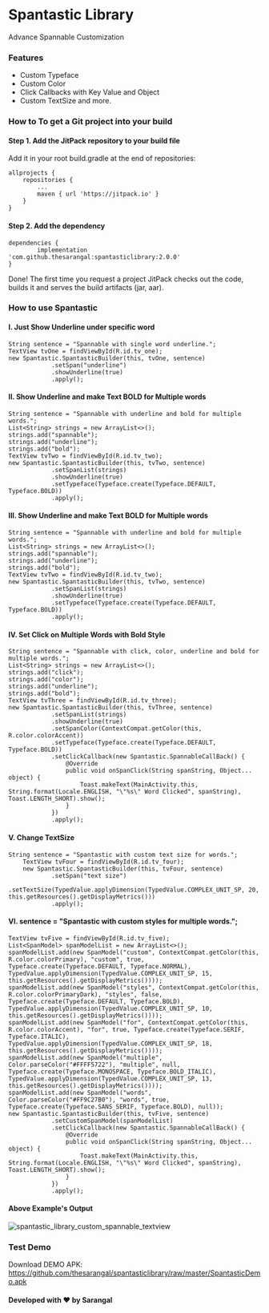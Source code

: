 # Spantastic Library
Advance Spannable Customization


### Features

- Custom Typeface
- Custom Color
- Click Callbacks with Key Value and Object
- Custom TextSize
and more.

### How to To get a Git project into your build

#### Step 1. Add the JitPack repository to your build file

Add it in your root build.gradle at the end of repositories:

	allprojects {
		repositories {
			...
			maven { url 'https://jitpack.io' }
		}
	}

#### Step 2. Add the dependency

	dependencies {
	        implementation 'com.github.thesarangal:spantasticlibrary:2.0.0'
	}

Done! The first time you request a project JitPack checks out the code, builds it and serves the build artifacts (jar, aar).

### How to use Spantastic
#### I. Just Show Underline under specific word

	String sentence = "Spannable with single word underline.";
	TextView tvOne = findViewById(R.id.tv_one);
	new Spantastic.SpantasticBuilder(this, tvOne, sentence)
                .setSpan("underline")
                .showUnderline(true)
                .apply();
		
#### II. Show Underline and make Text BOLD for Multiple words

	String sentence = "Spannable with underline and bold for multiple words.";
	List<String> strings = new ArrayList<>();
	strings.add("spannable");
	strings.add("underline");
	strings.add("bold");
	TextView tvTwo = findViewById(R.id.tv_two);
	new Spantastic.SpantasticBuilder(this, tvTwo, sentence)
                .setSpanList(strings)
                .showUnderline(true)
                .setTypeface(Typeface.create(Typeface.DEFAULT, Typeface.BOLD))
                .apply();

#### III. Show Underline and make Text BOLD for Multiple words

	String sentence = "Spannable with underline and bold for multiple words.";
	List<String> strings = new ArrayList<>();
	strings.add("spannable");
	strings.add("underline");
	strings.add("bold");
	TextView tvTwo = findViewById(R.id.tv_two);
	new Spantastic.SpantasticBuilder(this, tvTwo, sentence)
                .setSpanList(strings)
                .showUnderline(true)
                .setTypeface(Typeface.create(Typeface.DEFAULT, Typeface.BOLD))
                .apply();
		
#### IV. Set Click on Multiple Words with Bold Style

	String sentence = "Spannable with click, color, underline and bold for multiple words.";
	List<String> strings = new ArrayList<>();
	strings.add("click");
	strings.add("color");
	strings.add("underline");
	strings.add("bold");
	TextView tvThree = findViewById(R.id.tv_three);
	new Spantastic.SpantasticBuilder(this, tvThree, sentence)
                .setSpanList(strings)
                .showUnderline(true)
                .setSpanColor(ContextCompat.getColor(this, R.color.colorAccent))
                .setTypeface(Typeface.create(Typeface.DEFAULT, Typeface.BOLD))
                .setClickCallback(new Spantastic.SpannableCallBack() {
                    @Override
                    public void onSpanClick(String spanString, Object... object) {
                        Toast.makeText(MainActivity.this, String.format(Locale.ENGLISH, "\"%s\" Word Clicked", spanString), Toast.LENGTH_SHORT).show();
                    }
                })
                .apply();
		
#### V. Change TextSize

	String sentence = "Spantastic with custom text size for words.";
        TextView tvFour = findViewById(R.id.tv_four);
        new Spantastic.SpantasticBuilder(this, tvFour, sentence)
                .setSpan("text size")
                .setTextSize(TypedValue.applyDimension(TypedValue.COMPLEX_UNIT_SP, 20, this.getResources().getDisplayMetrics()))
                .apply();
		
#### VI. sentence = "Spantastic with custom styles for multiple words.";

	TextView tvFive = findViewById(R.id.tv_five);
	List<SpanModel> spanModelList = new ArrayList<>();
	spanModelList.add(new SpanModel("custom", ContextCompat.getColor(this, R.color.colorPrimary), "custom", true, Typeface.create(Typeface.DEFAULT, Typeface.NORMAL), TypedValue.applyDimension(TypedValue.COMPLEX_UNIT_SP, 15, this.getResources().getDisplayMetrics())));
	spanModelList.add(new SpanModel("styles", ContextCompat.getColor(this, R.color.colorPrimaryDark), "styles", false, Typeface.create(Typeface.DEFAULT, Typeface.BOLD), TypedValue.applyDimension(TypedValue.COMPLEX_UNIT_SP, 10, this.getResources().getDisplayMetrics())));
	spanModelList.add(new SpanModel("for", ContextCompat.getColor(this, R.color.colorAccent), "for", true, Typeface.create(Typeface.SERIF, Typeface.ITALIC), TypedValue.applyDimension(TypedValue.COMPLEX_UNIT_SP, 18, this.getResources().getDisplayMetrics())));
	spanModelList.add(new SpanModel("multiple", Color.parseColor("#FFFF5722"), "multiple", null, Typeface.create(Typeface.MONOSPACE, Typeface.BOLD_ITALIC), TypedValue.applyDimension(TypedValue.COMPLEX_UNIT_SP, 13, this.getResources().getDisplayMetrics())));
	spanModelList.add(new SpanModel("words", Color.parseColor("#FF9C27B0"), "words", true, Typeface.create(Typeface.SANS_SERIF, Typeface.BOLD), null));
	new Spantastic.SpantasticBuilder(this, tvFive, sentence)
                .setCustomSpanModel(spanModelList)
                .setClickCallback(new Spantastic.SpannableCallBack() {
                    @Override
                    public void onSpanClick(String spanString, Object... object) {
                        Toast.makeText(MainActivity.this, String.format(Locale.ENGLISH, "\"%s\" Word Clicked", spanString), Toast.LENGTH_SHORT).show();
                    }
                })
                .apply();

#### Above Example's Output

![spantastic_library_custom_spannable_textview](https://user-images.githubusercontent.com/46309117/70819153-7e3ac900-1dfb-11ea-903d-7a869ccf3a32.png)

### Test Demo

Download DEMO APK: https://github.com/thesarangal/spantasticlibrary/raw/master/SpantasticDemo.apk




#### Developed with ❤ by Sarangal
